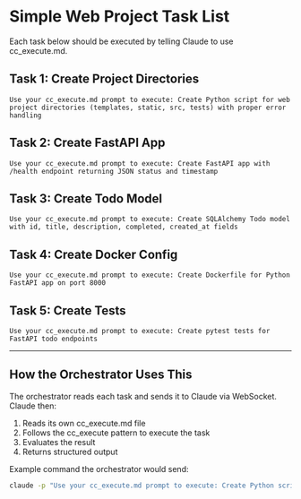# Simple Web Project Task List

Each task below should be executed by telling Claude to use cc_execute.md.

## Task 1: Create Project Directories

```
Use your cc_execute.md prompt to execute: Create Python script for web project directories (templates, static, src, tests) with proper error handling
```

## Task 2: Create FastAPI App

```
Use your cc_execute.md prompt to execute: Create FastAPI app with /health endpoint returning JSON status and timestamp
```

## Task 3: Create Todo Model

```
Use your cc_execute.md prompt to execute: Create SQLAlchemy Todo model with id, title, description, completed, created_at fields
```

## Task 4: Create Docker Config

```
Use your cc_execute.md prompt to execute: Create Dockerfile for Python FastAPI app on port 8000
```

## Task 5: Create Tests

```
Use your cc_execute.md prompt to execute: Create pytest tests for FastAPI todo endpoints
```

---

## How the Orchestrator Uses This

The orchestrator reads each task and sends it to Claude via WebSocket. Claude then:
1. Reads its own cc_execute.md file
2. Follows the cc_execute pattern to execute the task
3. Evaluates the result
4. Returns structured output

Example command the orchestrator would send:
```bash
claude -p "Use your cc_execute.md prompt to execute: Create Python script for web project directories (templates, static, src, tests) with proper error handling"
```